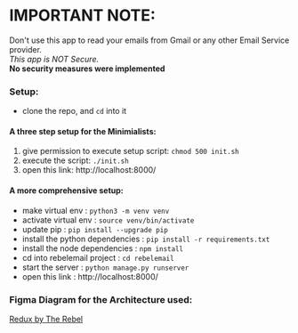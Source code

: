 # IMPORTANT NOTE:

Don't use this app to read your emails from Gmail or any other Email Service provider. <br/>
*This app is NOT Secure.* <br/>
**No security measures were implemented**

### Setup:

- clone the repo, and `cd` into it

#### A three step setup for the Minimialists:
1. give permission to execute setup script: `chmod 500 init.sh`
2. execute the script: `./init.sh`
3. open this link: http://localhost:8000/

#### A more comprehensive setup:

- make virtual env                : `python3 -m venv venv`
- activate virtual env            : `source venv/bin/activate`
- update pip                      : `pip install --upgrade pip`
- install the python dependencies : `pip install -r requirements.txt`
- install the node dependencies   : `npm install`
- cd into rebelemail project      : `cd rebelemail`
- start the server                : `python manage.py runserver`
- open this link                  : http://localhost:8000/


### Figma Diagram for the Architecture used:

[Redux by The Rebel](https://www.figma.com/file/uN9eWw4jM8sx3tpgqAljIk/Redux)


